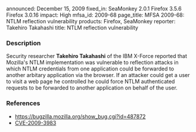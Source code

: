 announced: December 15, 2009
fixed_in: SeaMonkey 2.0.1
          Firefox 3.5.6
          Firefox 3.0.16
impact: High
mfsa_id: 2009-68
page_title: MFSA 2009-68: NTLM reflection vulnerability
products: Firefox, SeaMonkey
reporter: Takehiro Takahashi
title: NTLM reflection vulnerability

<h3>Description</h3>

<p>Security researcher <strong>Takehiro Takahashi</strong> of the IBM
X-Force reported that Mozilla's NTLM implementation was vulnerable to
reflection attacks in which NTLM credentials from one application
could be forwarded to another arbitary application via the browser.
If an attacker could get a user to visit a web page he controlled he
could force NTLM authenticated requests to be forwarded to another
application on behalf of the user.</p>

<h3>References</h3>

<ul>
  <li><a href="https://bugzilla.mozilla.org/show_bug.cgi?id=487872">https://bugzilla.mozilla.org/show_bug.cgi?id=487872</a></li>
  <li><a class="ex-ref" href="http://cve.mitre.org/cgi-bin/cvename.cgi?name=CVE-2009-3983">CVE-2009-3983</a></li>
</ul>




